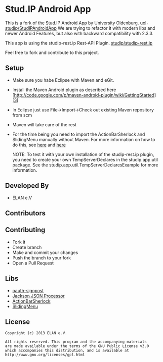 Stud.IP Android App
===================

This is a fork of the Stud.IP Android App by University Oldenburg. [uol-studip/StudIPAndroidApp][1]
We are trying to refactor it with modern libs and newer Android Features, 
but also with backward compatibility with 2.3.3.

This app is using the studip-rest.ip Rest-API Plugin. [studip/studip-rest.ip][2]

Feel free to fork and contribute to this project.

Setup
-----
* Make sure you habe Eclipse with Maven and eGit.
* Install the Maven Android plugin as described here [http://code.google.com/p/maven-android-plugin/wiki/GettingStarted][3]
* In Eclipse just use File->Import->Check out existing Maven repository from scm
* Maven will take care of the rest
* For the time being you need to import the ActionBarSherlock and SlidingMenu manually without Maven.
For more information on how to do this, see [here][8] and [here][9]

    NOTE: To test it with your own installation of the studip-rest.ip plugin, 
    you need to create your own TempServerDeclares in the studip.app.util package.
    See the studip.app.util.TempServerDeclaresExample for more information.

Developed By
------------
* ELAN e.V

Contributors
------------

Contributing
------------
* Fork it
* Create branch
* Make and commit your changes
* Push the branch to your fork
* Open a Pull Request

Libs
---------
* [oauth-signpost][4]
* [Jackson JSON Processor][5]
* [ActionBarSherlock][6]
* [SlidingMenu][7]

License
-------
    Copyright (c) 2013 ELAN e.V.

	All rights reserved. This program and the accompanying materials
    are made available under the terms of the GNU Public License v3.0
    which accompanies this distribution, and is available at
    http://www.gnu.org/licenses/gpl.html

[1]: https://github.com/uol-studip/StudIPAndroidApp
[2]: https://github.com/studip/studip-rest.ip
[3]: http://code.google.com/p/maven-android-plugin/wiki/GettingStarted
[4]: http://code.google.com/p/oauth-signpost/
[5]: http://wiki.fasterxml.com/JacksonHome
[6]: http://actionbarsherlock.com/
[7]: https://github.com/jfeinstein10/SlidingMenu
[8]: http://actionbarsherlock.com/usage.html
[9]: https://github.com/jfeinstein10/SlidingMenu#setup-with-actionbarsherlock
